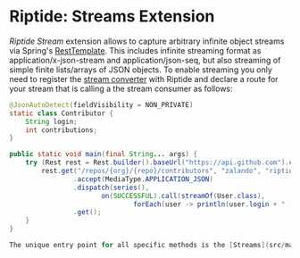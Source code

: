 # Riptide: Streams Extension


*Riptide Stream* extension allows to capture arbitrary infinite object streams via Spring's [RestTemplate](https://spring.io/guides/gs/consuming-rest/). This includes infinite streaming format as application/x-json-stream and application/json-seq, but also streaming of simple finite lists/arrays of JSON objects. To enable streaming you only need to register the [stream converter](src/main/java/org/zalando/riptide/stream/StreamConverter.java) with Riptide and declare a route for your stream that is calling a the stream consumer as follows:


```java
@JsonAutoDetect(fieldVisibility = NON_PRIVATE)
static class Contributor {
    String login;
    int contributions;
}

public static void main(final String... args) {
    try (Rest rest = Rest.builder().baseUrl("https://api.github.com").converter(streamConverter()).build()) {
        rest.get("/repos/{org}/{repo}/contributors", "zalando", "riptide")
                .accept(MediaType.APPLICATION_JSON)
                .dispatch(series(),
                       on(SUCCESSFUL).call(streamOf(User.class),
                               forEach(user -> println(user.login + " (" + user.contributions + ")"))))
                .get();
    }
}

The unique entry point for all specific methods is the [Streams](src/main/java/org/zalando/riptide/stream/Streams.java) class. *Note:* The stream converter is an replacement to the default spring JSON converter that does not support streaming, and thus should be not registered together with it.
```
